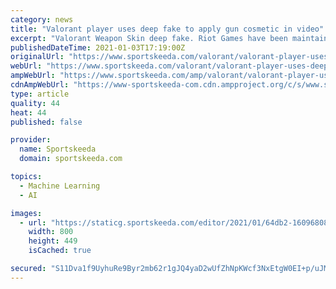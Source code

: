 ```yaml
---
category: news
title: "Valorant player uses deep fake to apply gun cosmetic in video"
excerpt: "Valorant Weapon Skin deep fake. Riot Games have been maintaining a constant drip-feed of new weapon skins with unique looks and animations There are two primary ways"
publishedDateTime: 2021-01-03T17:19:00Z
originalUrl: "https://www.sportskeeda.com/valorant/valorant-player-uses-deep-fake-apply-gun-cosmetic-video"
webUrl: "https://www.sportskeeda.com/valorant/valorant-player-uses-deep-fake-apply-gun-cosmetic-video"
ampWebUrl: "https://www.sportskeeda.com/amp/valorant/valorant-player-uses-deep-fake-apply-gun-cosmetic-video"
cdnAmpWebUrl: "https://www-sportskeeda-com.cdn.ampproject.org/c/s/www.sportskeeda.com/amp/valorant/valorant-player-uses-deep-fake-apply-gun-cosmetic-video"
type: article
quality: 44
heat: 44
published: false

provider:
  name: Sportskeeda
  domain: sportskeeda.com

topics:
  - Machine Learning
  - AI

images:
  - url: "https://staticg.sportskeeda.com/editor/2021/01/64db2-16096808849905-800.jpg"
    width: 800
    height: 449
    isCached: true

secured: "S11Dva1f9UyhuRe9Byr2mb62r1gJQ4yaD2wUfZhNpKWcf3NxEtgW0EI+p/uJMFNWGbJ1F0d4Xxe2pK34H3cRon/7dwaev8XkL3LYodiFIN6G/rDNvG+7VRDXBPoJe0+C4yNKv03YzltnTn4njixLrP9nChG/HVHTQlQ6OOvfhEpzO54BBvExvlPo5KONCnjpVFRhNq+bm7Orn1PJTxv/nR2npWOzUj3izPa/84vvKC0/zHBOEz5+X6yVV5bj40FK89MfUZZBZfBYuLnGi2VgHlmrH29Lc8aNPsAb2+PXFC/WHR4IYgUrh2O1iqYoghxo1d4iXSujF3de1mHgt5g5qfNRv5sKfl6zE5dXdNr3z5Q=;aWZvKacX0HYFfzxbIJkcTg=="
---
```


